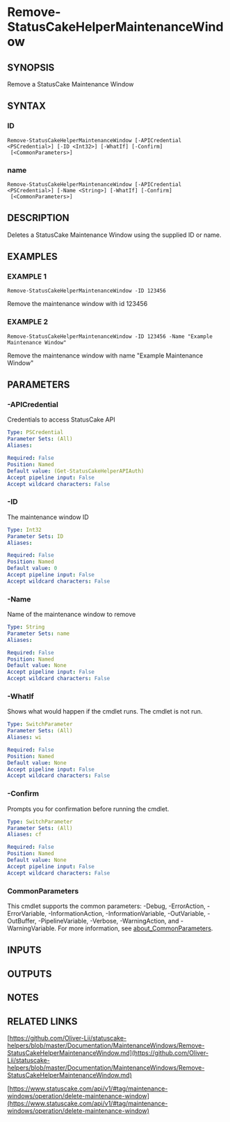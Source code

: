 # Remove-StatusCakeHelperMaintenanceWindow

## SYNOPSIS
Remove a StatusCake Maintenance Window

## SYNTAX

### ID
```
Remove-StatusCakeHelperMaintenanceWindow [-APICredential <PSCredential>] [-ID <Int32>] [-WhatIf] [-Confirm]
 [<CommonParameters>]
```

### name
```
Remove-StatusCakeHelperMaintenanceWindow [-APICredential <PSCredential>] [-Name <String>] [-WhatIf] [-Confirm]
 [<CommonParameters>]
```

## DESCRIPTION
Deletes a StatusCake Maintenance Window using the supplied ID or name.

## EXAMPLES

### EXAMPLE 1
```
Remove-StatusCakeHelperMaintenanceWindow -ID 123456
```

Remove the maintenance window with id 123456

### EXAMPLE 2
```
Remove-StatusCakeHelperMaintenanceWindow -ID 123456 -Name "Example Maintenance Window"
```

Remove the maintenance window with name "Example Maintenance Window"

## PARAMETERS

### -APICredential
Credentials to access StatusCake API

```yaml
Type: PSCredential
Parameter Sets: (All)
Aliases:

Required: False
Position: Named
Default value: (Get-StatusCakeHelperAPIAuth)
Accept pipeline input: False
Accept wildcard characters: False
```

### -ID
The maintenance window ID

```yaml
Type: Int32
Parameter Sets: ID
Aliases:

Required: False
Position: Named
Default value: 0
Accept pipeline input: False
Accept wildcard characters: False
```

### -Name
Name of the maintenance window to remove

```yaml
Type: String
Parameter Sets: name
Aliases:

Required: False
Position: Named
Default value: None
Accept pipeline input: False
Accept wildcard characters: False
```

### -WhatIf
Shows what would happen if the cmdlet runs.
The cmdlet is not run.

```yaml
Type: SwitchParameter
Parameter Sets: (All)
Aliases: wi

Required: False
Position: Named
Default value: None
Accept pipeline input: False
Accept wildcard characters: False
```

### -Confirm
Prompts you for confirmation before running the cmdlet.

```yaml
Type: SwitchParameter
Parameter Sets: (All)
Aliases: cf

Required: False
Position: Named
Default value: None
Accept pipeline input: False
Accept wildcard characters: False
```

### CommonParameters
This cmdlet supports the common parameters: -Debug, -ErrorAction, -ErrorVariable, -InformationAction, -InformationVariable, -OutVariable, -OutBuffer, -PipelineVariable, -Verbose, -WarningAction, and -WarningVariable. For more information, see [about_CommonParameters](http://go.microsoft.com/fwlink/?LinkID=113216).

## INPUTS

## OUTPUTS

## NOTES

## RELATED LINKS

[https://github.com/Oliver-Lii/statuscake-helpers/blob/master/Documentation/MaintenanceWindows/Remove-StatusCakeHelperMaintenanceWindow.md](https://github.com/Oliver-Lii/statuscake-helpers/blob/master/Documentation/MaintenanceWindows/Remove-StatusCakeHelperMaintenanceWindow.md)

[https://www.statuscake.com/api/v1/#tag/maintenance-windows/operation/delete-maintenance-window](https://www.statuscake.com/api/v1/#tag/maintenance-windows/operation/delete-maintenance-window)

